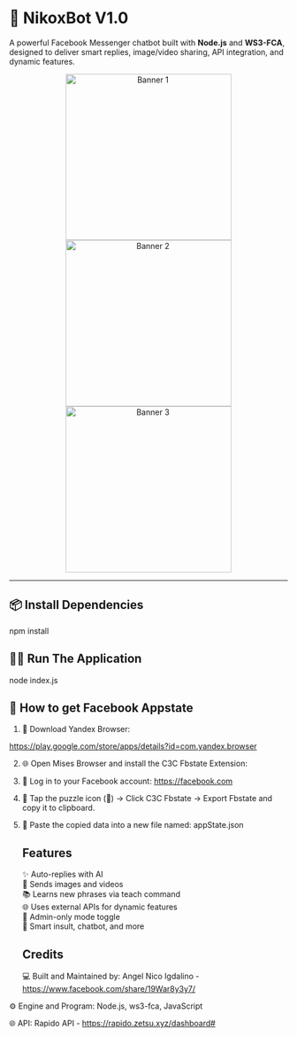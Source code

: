 # 🤖 NikoxBot V1.0
A powerful Facebook Messenger chatbot built with **Node.js** and **WS3-FCA**, designed to deliver smart replies, image/video sharing, API integration, and dynamic features.

<!-- Minimal Banner Album (Small Size) -->
<p align="center">
  <img src="https://i.imgur.com/BBSOBlH.jpg" alt="Banner 1" width="300"/>
  <img src="https://i.imgur.com/y7qkvD0.jpg" alt="Banner 2" width="300"/>
  <img src="https://i.imgur.com/2feBvRu.jpg" alt="Banner 3" width="300"/>
</p>

---

## 📦 Install Dependencies

npm install

## 👨‍💻 Run The Application 
node index.js

## 🧠 How to get Facebook Appstate

1. 📲 Download Yandex Browser:
   
https://play.google.com/store/apps/details?id=com.yandex.browser

2. 🌐 Open Mises Browser and install the C3C Fbstate Extension:
   

3. 🔐 Log in to your Facebook account:
   https://facebook.com

4. 🧩 Tap the puzzle icon (🔧) → Click C3C Fbstate → Export Fbstate and copy it to clipboard.

5. 📝 Paste the copied data into a new file named:
   appState.json

   ## Features
   ✨ Auto-replies with AI  
📸 Sends images and videos  
📚 Learns new phrases via teach command  
🌐 Uses external APIs for dynamic features  
🔐 Admin-only mode toggle  
🧠 Smart insult, chatbot, and more
   
   
   ## Credits
   💻 Built and Maintained by:
Angel Nico Igdalino - https://www.facebook.com/share/19War8y3y7/

⚙️ Engine and Program:
Node.js, ws3-fca, JavaScript 

🌐 API:
Rapido API - https://rapido.zetsu.xyz/dashboard#

